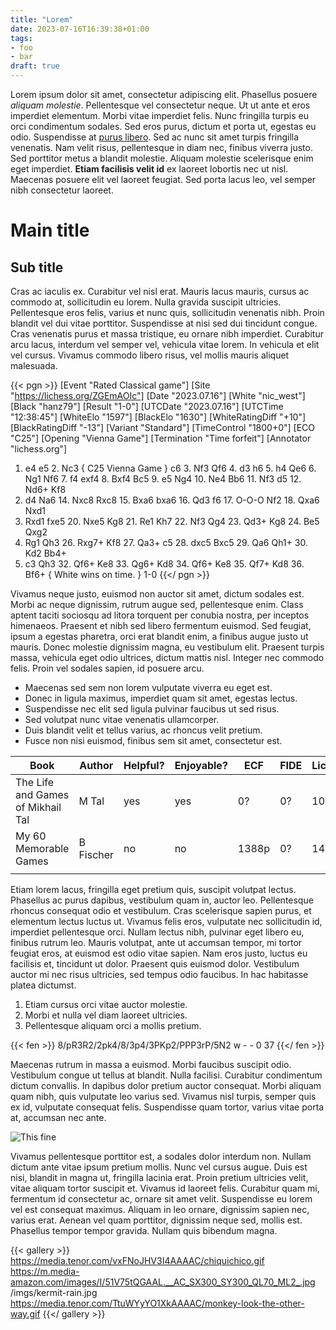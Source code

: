 ```yaml
---
title: "Lorem"
date: 2023-07-16T16:39:38+01:00
tags: 
- foo
- bar
draft: true
---
```


Lorem ipsum dolor sit amet, consectetur adipiscing elit. Phasellus posuere
*aliquam molestie*. Pellentesque vel consectetur neque. Ut ut ante et eros
imperdiet elementum. Morbi vitae imperdiet felis. Nunc fringilla turpis eu
orci condimentum sodales. Sed eros purus, dictum et porta ut, egestas eu odio.
Suspendisse at [purus libero](https://lichess.org). Sed ac nunc sit amet turpis fringilla venenatis.
Nam velit risus, pellentesque in diam nec, finibus viverra justo. Sed
porttitor metus a blandit molestie. Aliquam molestie scelerisque enim eget
imperdiet. **Etiam facilisis velit id** ex laoreet lobortis nec ut nisl. Maecenas
posuere elit vel laoreet feugiat. Sed porta lacus leo, vel semper nibh
consectetur laoreet.

Main title
==========

Sub title
---------


Cras ac iaculis ex. Curabitur vel nisl erat. Mauris lacus mauris, cursus ac
commodo at, sollicitudin eu lorem. Nulla gravida suscipit ultricies.
Pellentesque eros felis, varius et nunc quis, sollicitudin venenatis nibh.
Proin blandit vel dui vitae porttitor. Suspendisse at nisi sed dui tincidunt
congue. Cras venenatis purus et massa tristique, eu ornare nibh imperdiet.
Curabitur arcu lacus, interdum vel semper vel, vehicula vitae lorem. In
vehicula et elit vel cursus. Vivamus commodo libero risus, vel mollis mauris
aliquet malesuada.

{{< pgn >}}
[Event "Rated Classical game"]
[Site "https://lichess.org/ZGEmAOIc"]
[Date "2023.07.16"]
[White "nic_west"]
[Black "hanz79"]
[Result "1-0"]
[UTCDate "2023.07.16"]
[UTCTime "12:38:45"]
[WhiteElo "1597"]
[BlackElo "1630"]
[WhiteRatingDiff "+10"]
[BlackRatingDiff "-13"]
[Variant "Standard"]
[TimeControl "1800+0"]
[ECO "C25"]
[Opening "Vienna Game"]
[Termination "Time forfeit"]
[Annotator "lichess.org"]

1. e4 e5 2. Nc3 { C25 Vienna Game } c6 3. Nf3 Qf6 4. d3 h6 5. h4 Qe6 6. Ng1
   Nf6 7. f4 exf4 8. Bxf4 Bc5 9. e5 Ng4 10. Ne4 Bb6 11. Nf3 d5 12. Nd6+ Kf8
13. d4 Na6 14. Nxc8 Rxc8 15. Bxa6 bxa6 16. Qd3 f6 17. O-O-O Nf2 18. Qxa6 Nxd1
19. Rxd1 fxe5 20. Nxe5 Kg8 21. Re1 Kh7 22. Nf3 Qg4 23. Qd3+ Kg8 24. Be5 Qxg2
25. Rg1 Qh3 26. Rxg7+ Kf8 27. Qa3+ c5 28. dxc5 Bxc5 29. Qa6 Qh1+ 30. Kd2 Bb4+
31. c3 Qh3 32. Qf6+ Ke8 33. Qg6+ Kd8 34. Qf6+ Ke8 35. Qf7+ Kd8 36. Bf6+ {
White wins on time. } 1-0
{{</ pgn >}}

Vivamus neque justo, euismod non auctor sit amet, dictum sodales est. Morbi ac
neque dignissim, rutrum augue sed, pellentesque enim. Class aptent taciti
sociosqu ad litora torquent per conubia nostra, per inceptos himenaeos.
Praesent et nibh sed libero fermentum euismod. Sed feugiat, ipsum a egestas
pharetra, orci erat blandit enim, a finibus augue justo ut mauris. Donec
molestie dignissim magna, eu vestibulum elit. Praesent turpis massa, vehicula
eget odio ultrices, dictum mattis nisl. Integer nec commodo felis. Proin vel
sodales sapien, id posuere arcu.

* Maecenas sed sem non lorem vulputate viverra eu eget est.
* Donec in ligula maximus, imperdiet quam sit amet, egestas lectus.
* Suspendisse nec elit sed ligula pulvinar faucibus ut sed risus.
* Sed volutpat nunc vitae venenatis ullamcorper.
* Duis blandit velit et tellus varius, ac rhoncus velit pretium.
* Fusce non nisi euismod, finibus sem sit amet, consectetur est.

| Book                              | Author    | Helpful? | Enjoyable? | ECF   | FIDE | Lichess |
|-----------------------------------|-----------|----------|------------|-------|------|---------|
| The Life and Games of Mikhail Tal | M Tal     | yes      | yes        | 0?    | 0?   | 1000    |
| My 60 Memorable Games             | B Fischer | no       | no         | 1388p | 0?   | 1430    |
|                                   |           |          |            |       |      |         |

Etiam lorem lacus, fringilla eget pretium quis, suscipit volutpat lectus.
Phasellus ac purus dapibus, vestibulum quam in, auctor leo. Pellentesque
rhoncus consequat odio et vestibulum. Cras scelerisque sapien purus, et
elementum lectus luctus ut. Vivamus felis eros, vulputate nec sollicitudin id,
imperdiet pellentesque orci. Nullam lectus nibh, pulvinar eget libero eu,
finibus rutrum leo. Mauris volutpat, ante ut accumsan tempor, mi tortor
feugiat eros, at euismod est odio vitae sapien. Nam eros justo, luctus eu
facilisis et, tincidunt ut dolor. Praesent quis euismod dolor. Vestibulum
auctor mi nec risus ultricies, sed tempus odio faucibus. In hac habitasse
platea dictumst.


1. Etiam cursus orci vitae auctor molestie.
2. Morbi et nulla vel diam laoreet ultricies.
3. Pellentesque aliquam orci a mollis pretium.

{{< fen >}}
8/pR3R2/2pk4/8/3p4/3PKp2/PPP3rP/5N2 w - - 0 37
{{</ fen >}}

Maecenas rutrum in massa a euismod. Morbi faucibus suscipit odio. Vestibulum
congue ut tellus at blandit. Nulla facilisi. Curabitur condimentum dictum
convallis. In dapibus dolor pretium auctor consequat. Morbi aliquam quam nibh,
quis vulputate leo varius sed. Vivamus nisl turpis, semper quis ex id,
vulputate consequat felis. Suspendisse quam tortor, varius vitae porta at,
accumsan nec ante. 

![This fine](https://static01.nyt.com/images/2016/08/05/us/05onfire1_xp/05onfire1_xp-superJumbo-v2.jpg)


Vivamus pellentesque porttitor est, a sodales dolor interdum non. Nullam
dictum ante vitae ipsum pretium mollis. Nunc vel cursus augue. Duis est nisi,
blandit in magna ut, fringilla lacinia erat. Proin pretium ultricies velit,
vitae aliquam tortor suscipit et. Vivamus id laoreet felis. Curabitur quam mi,
fermentum id consectetur ac, ornare sit amet velit. Suspendisse eu lorem vel
est consequat maximus. Aliquam in leo ornare, dignissim sapien nec, varius
erat. Aenean vel quam porttitor, dignissim neque sed, mollis est. Phasellus
tempor tempor gravida. Nullam quis bibendum magna. 

{{< gallery >}}
https://media.tenor.com/vxFNoJHV3I4AAAAC/chiquichico.gif
https://m.media-amazon.com/images/I/51V75tQGAAL.__AC_SX300_SY300_QL70_ML2_.jpg
/imgs/kermit-rain.jpg
https://media.tenor.com/TtuWYyYO1XkAAAAC/monkey-look-the-other-way.gif
{{</ gallery >}}
